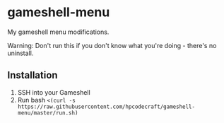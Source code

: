 # gameshell-menu

My gameshell menu modifications.

Warning: Don't run this if you don't know what you're doing - there's no uninstall.

## Installation

1. SSH into your Gameshell
2. Run bash `<(curl -s https://raw.githubusercontent.com/hpcodecraft/gameshell-menu/master/run.sh)`
